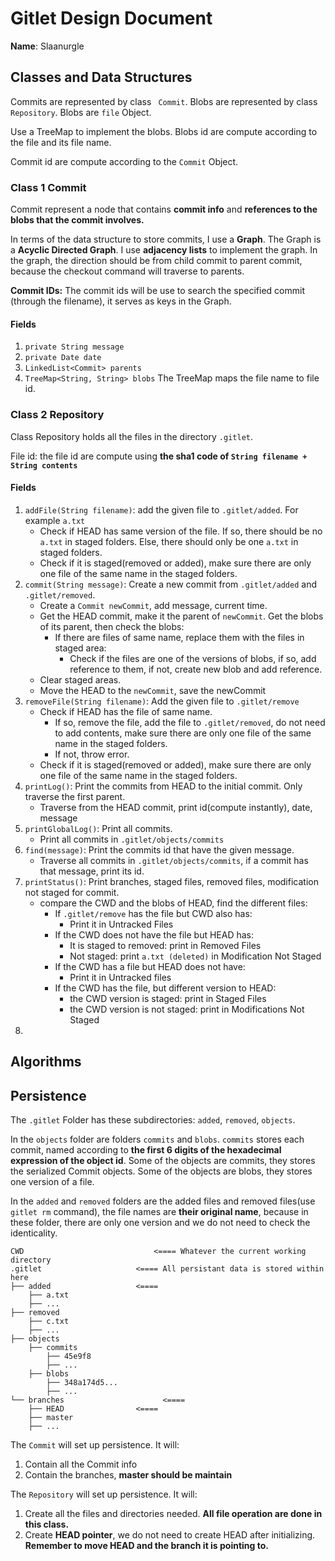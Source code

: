 # Gitlet Design Document

**Name**: Slaanurgle

## Classes and Data Structures

Commits are represented by class ` Commit`. Blobs are represented by class `Repository`. Blobs are `file` Object.

Use a TreeMap to implement the blobs. Blobs id are compute according to the file and its file name.

Commit id are compute according to the `Commit` Object.

### Class 1 Commit

Commit represent a node that contains **commit info** and **references to the blobs that the commit involves.**

In terms of the data structure to store commits, I use a **Graph**.  The Graph is a **Acyclic Directed Graph**. I use **adjacency lists** to implement the graph. In the graph, the direction should be from   child commit to parent commit, because the checkout command will traverse to parents.

**Commit IDs:** The commit ids will be use to search the specified commit (through the filename), it serves as keys in the Graph. 

#### Fields

1. `private String message`
2. `private Date date`
3. `LinkedList<Commit> parents`
4. `TreeMap<String, String> blobs` The TreeMap maps the file name to file id.

### Class 2 Repository

Class Repository holds all the files in the directory `.gitlet`.

File id: the file id are compute using **the sha1 code of `String filename + String contents`**

#### Fields

1. `addFile(String filename)`: add the given file to `.gitlet/added`. For example `a.txt`
   - Check if HEAD has same version of the file. If so, there should be no `a.txt` in staged folders. Else, there should only be one `a.txt` in staged folders.
   - Check if it is staged(removed or added),  make sure there are only one file of the same name in the staged folders.
2. `commit(String message)`: Create a new commit from `.gitlet/added` and `.gitlet/removed`.
   - Create a `Commit newCommit`, add message, current time.
   - Get the HEAD commit, make it the parent of `newCommit`. Get the blobs of its parent, then check the blobs:
     - If there are files of same name, replace them with the files in staged area:
       - Check if the files are one of the versions of blobs, if so, add reference to them, if not, create new blob and add reference.
   - Clear staged areas.
   - Move the HEAD to the `newCommit`, save the newCommit
3. `removeFile(String filename)`: Add the given file to `.gitlet/remove` 
   - Check if HEAD has the file of same name.
     - If so, remove the file, add the file to `.gitlet/removed`, do not need to add contents, make sure there are only one file of the same name in the staged folders.
     - If not, throw error.
   - Check if it is staged(removed or added),  make sure there are only one file of the same name in the staged folders.
4. `printLog()`: Print the commits from HEAD to the initial commit. Only traverse the first parent.
   - Traverse from the HEAD commit, print id(compute instantly), date, message
5. `printGlobalLog()`: Print all commits. 
   - Print all commits in `.gitlet/objects/commits`
6. `find(message)`:  Print the commits id that have the given message.
   - Traverse all commits in `.gitlet/objects/commits`, if a commit has that message, print its id.
7. `printStatus()`: Print branches, staged files, removed files, modification not staged for commit.
   - compare the CWD and the blobs of HEAD, find the different files:
     - If `.gitlet/remove` has the file but CWD also has:
       - Print it in Untracked Files
     - If the CWD does not have the file but HEAD has:
       - It is staged to removed: print in Removed Files
       - Not staged: print `a.txt (deleted)` in Modification Not Staged
     - If the CWD has a file but HEAD does not have:
       - Print it in Untracked files
     - If the CWD has the file, but different version to HEAD:
       - the CWD version is staged: print in Staged Files
       - the CWD version is not staged: print in Modifications Not Staged
8. 


## Algorithms

## Persistence

The `.gitlet` Folder has these subdirectories: `added`, `removed`, `objects`. 

 In the `objects` folder are folders `commits` and `blobs`. `commits` stores each commit, named according to **the first 6 digits of the hexadecimal expression of the object id**. Some of the objects are commits, they stores the serialized Commit objects. Some of the objects are blobs, they stores one version of a file.

In the `added` and `removed` folders are the added files and removed files(use `gitlet rm` command), the file names are **their original name**, because in these folder, there are only one version and we do not need to check the identicality.

```
CWD                             <==== Whatever the current working directory 
.gitlet                     <==== All persistant data is stored within here
├── added                   <====
    ├── a.txt
    ├── ...
├── removed 
    ├── c.txt
    ├── ...
├── objects
	├── commits
        ├── 45e9f8
        ├── ...
    ├── blobs
        ├── 348a174d5...
        ├── ...
└── branches                      <==== 
    ├── HEAD                <==== 
    ├── master				
    ├── ...
```

The `Commit` will set up persistence. It will:

1. Contain all the Commit info
2. Contain the branches, **master should be maintain**

The `Repository` will set up persistence. It will: 

1. Create all the files and directories needed. **All file operation are done in this class.**
2. Create **HEAD pointer**, we do not need to create HEAD after initializing. **Remember to move HEAD and the branch it is pointing to.**
